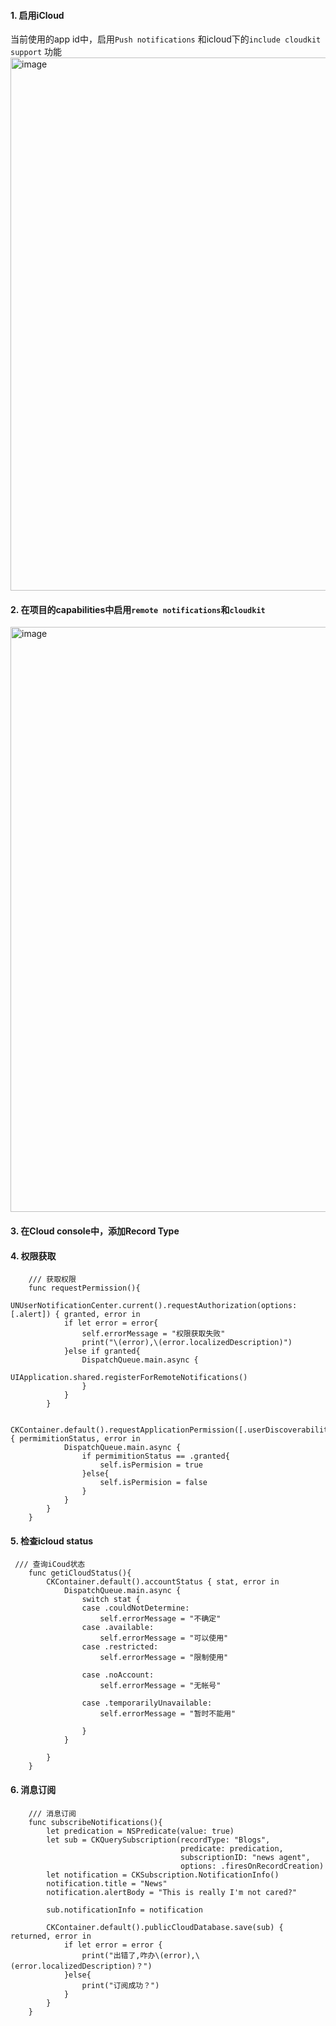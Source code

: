 #### 1. 启用iCloud
当前使用的app id中，启用`Push notifications` 和icloud下的`include cloudkit support` 功能
<img width="853" alt="image" src="https://user-images.githubusercontent.com/29822398/156935795-a037da87-8d51-4243-84ea-8f8ca7b12411.png">

#### 2. 在项目的capabilities中启用`remote notifications`和`cloudkit`
<img width="936" alt="image" src="https://user-images.githubusercontent.com/29822398/156936067-f44e08f2-3f6d-4d36-be48-cd626ca8d977.png">

#### 3. 在Cloud console中，添加Record Type
#### 4. 权限获取
```
    /// 获取权限
    func requestPermission(){
        UNUserNotificationCenter.current().requestAuthorization(options: [.alert]) { granted, error in
            if let error = error{
                self.errorMessage = "权限获取失败"
                print("\(error),\(error.localizedDescription)")
            }else if granted{
                DispatchQueue.main.async {
                    UIApplication.shared.registerForRemoteNotifications()
                }
            }
        }

        CKContainer.default().requestApplicationPermission([.userDiscoverability]) { permimitionStatus, error in
            DispatchQueue.main.async {
                if permimitionStatus == .granted{
                    self.isPermision = true
                }else{
                    self.isPermision = false
                }
            }
        }
    }
```
#### 5. 检查icloud status
```
 /// 查询iCoud状态
    func getiCloudStatus(){
        CKContainer.default().accountStatus { stat, error in
            DispatchQueue.main.async {
                switch stat {
                case .couldNotDetermine:
                    self.errorMessage = "不确定"
                case .available:
                    self.errorMessage = "可以使用"
                case .restricted:
                    self.errorMessage = "限制使用"

                case .noAccount:
                    self.errorMessage = "无帐号"

                case .temporarilyUnavailable:
                    self.errorMessage = "暂时不能用"

                }
            }

        }
    }
```
#### 6. 消息订阅
```
    /// 消息订阅
    func subscribeNotifications(){
        let predication = NSPredicate(value: true)
        let sub = CKQuerySubscription(recordType: "Blogs",
                                      predicate: predication,
                                      subscriptionID: "news agent",
                                      options: .firesOnRecordCreation)
        let notification = CKSubscription.NotificationInfo()
        notification.title = "News"
        notification.alertBody = "This is really I'm not cared?"

        sub.notificationInfo = notification

        CKContainer.default().publicCloudDatabase.save(sub) { returned, error in
            if let error = error {
                print("出错了,咋办\(error),\(error.localizedDescription)？")
            }else{
                print("订阅成功？")
            }
        }
    }
```



